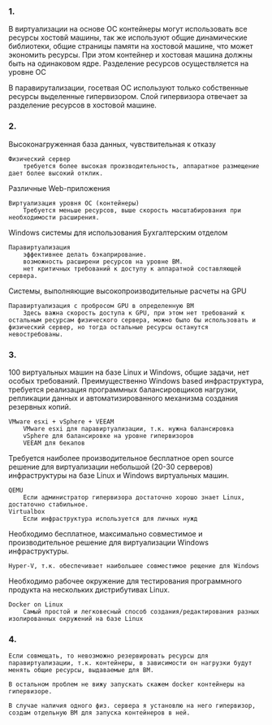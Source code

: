 ### 1.
В виртуализации на основе ОС контейнеры могут использовать все ресурсы хостовй машины,
так же используют общие динамические библиотеки, общие страницы памяти на хостовой машине, что может экономить ресурсы.
При этом контейнер и хостовая машина должны быть на одинаковом ядре.
Разделение ресурсов осуществляется на уровне ОС

В паравирутализации, госетвая ОС используют только собственные ресурсы выделенные гипервизором.
Слой гипервизора отвечает за разделение ресурсов в хостовой машине.

### 2.
Высоконагруженная база данных, чувствительная к отказу

    Физический сервер
        требуется более высокая производительность, аппаратное размещение дает более высокий отклик.

Различные Web-приложения

    Виртуализация уровня ОС (контейнеры)
        Требуется меньше ресурсов, выше скорость масштабирования при необходимости расширения. 

Windows системы для использования Бухгалтерским отделом

    Паравиртуализация 
        эффективнее делать бэкаприрование. 
        возможность расширени ресурсов на уровне ВМ. 
        нет критичных требований к доступу к аппаратной составляющей сервера.
        
Системы, выполняющие высокопроизводительные расчеты на GPU

    Паравиртуализация с пробросом GPU в определенную ВМ 
        Здесь важна скорость доступа к GPU, при этом нет требований к остальным ресурсам физического сервера, можно было бы использовать и физический сервер, но тогда остальные ресурсы останутся невостребованы.

### 3.
100 виртуальных машин на базе Linux и Windows, общие задачи, нет особых требований. Преимущественно Windows based инфраструктура, требуется реализация программных балансировщиков нагрузки, репликации данных и автоматизированного механизма создания резервных копий.

    VMware esxi + vSphere + VEEAM
        VMware esxi для паравиртуализации, т.к. нужна балансировка
        vSphere для балансировке на уровне гипервизоров
        VEEAM для бекапов 

Требуется наиболее производительное бесплатное open source решение для виртуализации небольшой (20-30 серверов) инфраструктуры на базе Linux и Windows виртуальных машин.

    QEMU
        Если администратор гипервизора достаточно хорошо знает Linux, достаточно стабильное.
    Virtualbox    
        Если инфраструктура используется для личных нужд

Необходимо бесплатное, максимально совместимое и производительное решение для виртуализации Windows инфраструктуры.
 
    Hyper-V, т.к. обеспечивает наибольшее совместимое рещение для Windows

Необходимо рабочее окружение для тестирования программного продукта на нескольких дистрибутивах Linux.

    Docker on Linux
        Самый простой и легковесный способ создания/редактирования разных изолированных окружений на базе Linux

### 4.
    Если совмещать, то невозможно резервировать ресурсы для паравиртуализации, т.к. контейнеры, в зависимости он нагрузки будут менять общие ресурсы, выдаваемые для ВМ.

    В остальном проблем не вижу запускать скажем docker контейнеры на гипервизоре.

    В случае наличия одного физ. сервера я установлю на него гипервизор, создам отдельную ВМ для запуска контейнеров в ней.




